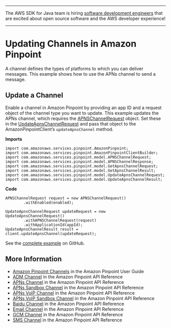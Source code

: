 --------

The AWS SDK for Java team is hiring [software development engineers](https://github.com/aws/aws-sdk-java-v2/issues/3156) that are excited about open source software and the AWS developer experience\!

--------

# Updating Channels in Amazon Pinpoint<a name="examples-pinpoint-update-channel"></a>

A channel defines the types of platforms to which you can deliver messages\. This example shows how to use the APNs channel to send a message\.

## Update a Channel<a name="update-a-channel"></a>

Enable a channel in Amazon Pinpoint by providing an app ID and a request object of the channel type you want to update\. This example updates the APNs channel, which requires the [APNSChannelRequest](https://docs.aws.amazon.com/sdk-for-java/v1/reference/com/amazonaws/services/pinpoint/model/APNSChannelRequest.html) object\. Set these in the [UpdateApnsChannelRequest](https://docs.aws.amazon.com/sdk-for-java/v1/reference/com/amazonaws/services/pinpoint/model/UpdateApnsChannelRequest.html) and pass that object to the AmazonPinpointClient’s `updateApnsChannel` method\.

 **Imports** 

```
import com.amazonaws.services.pinpoint.AmazonPinpoint;
import com.amazonaws.services.pinpoint.AmazonPinpointClientBuilder;
import com.amazonaws.services.pinpoint.model.APNSChannelRequest;
import com.amazonaws.services.pinpoint.model.APNSChannelResponse;
import com.amazonaws.services.pinpoint.model.GetApnsChannelRequest;
import com.amazonaws.services.pinpoint.model.GetApnsChannelResult;
import com.amazonaws.services.pinpoint.model.UpdateApnsChannelRequest;
import com.amazonaws.services.pinpoint.model.UpdateApnsChannelResult;
```

 **Code** 

```
APNSChannelRequest request = new APNSChannelRequest()
		.withEnabled(enabled);

UpdateApnsChannelRequest updateRequest = new UpdateApnsChannelRequest()
		.withAPNSChannelRequest(request)
		.withApplicationId(appId);
UpdateApnsChannelResult result = client.updateApnsChannel(updateRequest);
```

See the [complete example](https://github.com/awsdocs/aws-doc-sdk-examples/blob/master/java/example_code/pinpoint/src/main/java/com/example/pinpoint/UpdateChannel.java) on GitHub\.

## More Information<a name="more-information"></a>
+  [Amazon Pinpoint Channels](https://docs.aws.amazon.com/pinpoint/latest/userguide/channels.html) in the Amazon Pinpoint User Guide
+  [ADM Channel](http://docs.aws.amazon.com/pinpoint/latest/apireference/rest-api-adm-channel.html) in the Amazon Pinpoint API Reference
+  [APNs Channel](http://docs.aws.amazon.com/pinpoint/latest/apireference/rest-api-apns-channel.html) in the Amazon Pinpoint API Reference
+  [APNs Sandbox Channel](http://docs.aws.amazon.com/pinpoint/latest/apireference/rest-api-apns-sandbox-channel.html) in the Amazon Pinpoint API Reference
+  [APNs VoIP Channel](http://docs.aws.amazon.com/pinpoint/latest/apireference/rest-api-apns-voip-channel.html) in the Amazon Pinpoint API Reference
+  [APNs VoIP Sandbox Channel](http://docs.aws.amazon.com/pinpoint/latest/apireference/rest-api-apns-voip-sandbox-channel.html) in the Amazon Pinpoint API Reference
+  [Baidu Channel](http://docs.aws.amazon.com/pinpoint/latest/apireference/rest-api-baidu-channel.html) in the Amazon Pinpoint API Reference
+  [Email Channel](http://docs.aws.amazon.com/pinpoint/latest/apireference/rest-api-email-channel.html) in the Amazon Pinpoint API Reference
+  [GCM Channel](http://docs.aws.amazon.com/pinpoint/latest/apireference/rest-api-gcm-channel.html) in the Amazon Pinpoint API Reference
+  [SMS Channel](http://docs.aws.amazon.com/pinpoint/latest/apireference/rest-api-sms-channel.html) in the Amazon Pinpoint API Reference